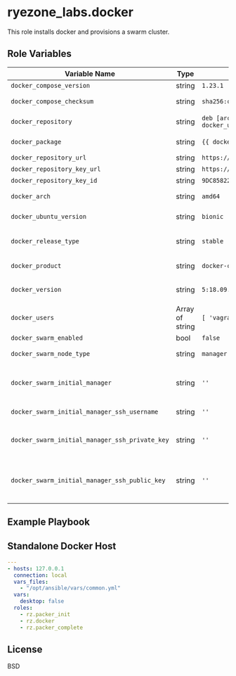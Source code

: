ryezone_labs.docker
=========

This role installs docker and provisions a swarm cluster.

Role Variables
--------------

| Variable Name | Type | Default Value | Description |
| ------------- | ---- | ------------- | ----------- |
| `docker_compose_version` | string | `1.23.1` | Version of docker-compose to install. |
| `docker_compose_checksum` | string | `sha256:c176543737b8aea762022245f0f4d58781d3cb1b072bc14f3f8e5bb96f90f1a2` | SHA-256 hash of the docker-compose executable. |
| `docker_repository` | string | `deb [arch={{ docker_arch }}] {{ docker repository_url }} {{ docker_ubuntu_version }} {{ docker_release_type }}` | Format string that builds the docker apt repository to install. |
| `docker_package` | string | `{{ docker_product }}={{ docker_version }}` | Format string that builds the docker package to install. |
| `docker_repository_url` | string | `https://download.docker.com/linux/ubuntu` | URI for the docker apt repository. |
| `docker_repository_key_url` | string | `https://download.docker.com/linux/ubuntu/gpg` | URI for the docker apt repository key. |
| `docker_repository_key_id` | string | `9DC858229FC7DD38854AE2D88D81803C0EBFCD88` | Key Id for the docker apt repository key. |
| `docker_arch` | string | `amd64` | Architechture build of docker to install Used to select correct apt repository. |
| `docker_ubuntu_version` | string | `bionic` | Ubuntu release name.  Used to select the correct apt repository. |
| `docker_release_type` | string | `stable` | Selects which docker release branch to install.  Valid values include: `edge`, `nightly`, `stable`, `test` |
| `docker_product` | string | `docker-ce` | Selects the docker product to install.  Valid values include: `docker-ce` and `docker-ee` |
| `docker_version` | string | `5:18.09.3~3-0~ubuntu-bionic` | Docker package version to install.  Valid values can be listed by running `apt-cache madison docker-ce` |
| `docker_users` | Array of string | `[ 'vagrant' ]` | This is a list of users and groups to add to the `docker` group and grant access to the docker socket. |
| `docker_swarm_enabled` | bool | `false` | Enables docker swarm mode. |
| `docker_swarm_node_type` | string | `manager` | Configures node as either a `manager` or a `worker` when `{{ docker_swarm_enabled }}` |
| `docker_swarm_initial_manager` | string | `''` | Indicates the initial swarm manager node from which docker swarm join tokens will be requested. This value should be `''` on the initial manager. |
| `docker_swarm_initial_manager_ssh_username` | string | `''` | Username to use to request swarm join tokens over ssh. |
| `docker_swarm_initial_manager_ssh_private_key` | string | `''` | Private SSH Key to install for `{{ docker_swarm_initial_manager_ssh_username }}` that allows other docker nodes to request join tokens. |
| `docker_swarm_initial_manager_ssh_public_key` | string | `''` | Public SSH key to install in the authorized_keys for `{{ docker_swarm_initial_manager_ssh_username }}` to allow other docker nodes to request join tokens. |

Example Playbook
----------------

## Standalone Docker Host

```yaml
---
- hosts: 127.0.0.1
  connection: local
  vars_files:
    - "/opt/ansible/vars/common.yml"
  vars:
    desktop: false
  roles:
    - rz.packer_init
    - rz.docker
    - rz.packer_complete
```

License
-------

BSD
